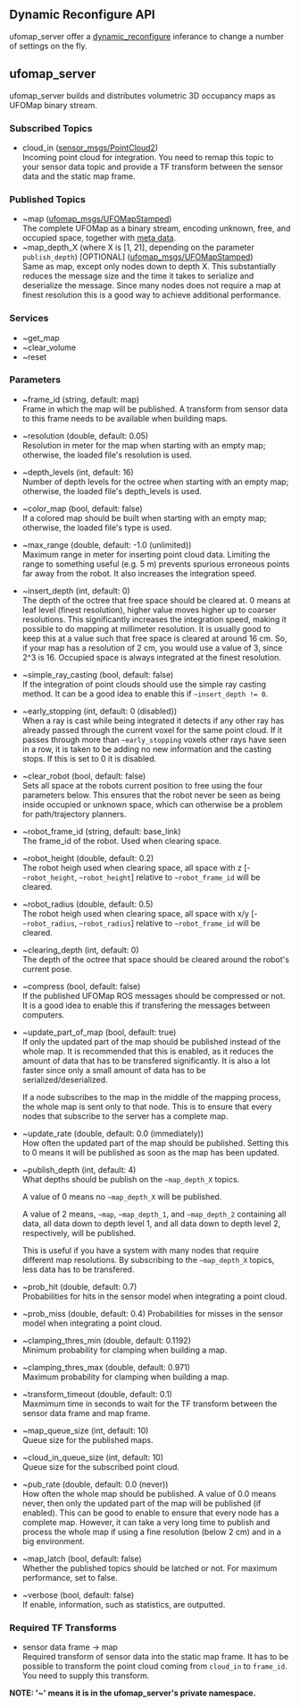 ## Dynamic Reconfigure API
ufomap_server offer a [dynamic_reconfigure](http://wiki.ros.org/dynamic_reconfigure) inferance to change a number of settings on the fly.

## ufomap_server
ufomap_server builds and distributes volumetric 3D occupancy maps as UFOMap binary stream.

### Subscribed Topics
* cloud_in ([sensor_msgs/PointCloud2](http://docs.ros.org/en/api/sensor_msgs/html/msg/PointCloud2.html))  
   Incoming point cloud for integration. You need to remap this topic to your sensor data topic and provide a TF transform between the sensor data and the static map frame.

### Published Topics
* ~map  ([ufomap_msgs/UFOMapStamped](https://github.com/UnknownFreeOccupied/ufomap/blob/master/ufomap_ros/ufomap_msgs/msg/UFOMapStamped.msg))  
   The complete UFOMap as a binary stream, encoding unknown, free, and occupied space, together with [meta data](https://github.com/UnknownFreeOccupied/ufomap/blob/master/ufomap_ros/ufomap_msgs/msg/UFOMapMetaData.msg).
* ~map_depth_X (where X is [1, 21], depending on the parameter `publish_depth`) [OPTIONAL] ([ufomap_msgs/UFOMapStamped](https://github.com/UnknownFreeOccupied/ufomap/blob/master/ufomap_ros/ufomap_msgs/msg/UFOMapStamped.msg))  
   Same as map, except only nodes down to depth X. This substantially reduces the message size and the time it takes to serialize and deserialize the message. Since many nodes does not require a map at finest resolution this is a good way to achieve additional performance.
   
### Services
* ~get_map
* ~clear_volume
* ~reset

### Parameters
* ~frame_id (string, default: map)  
   Frame in which the map will be published. A transform from sensor data to this frame needs to be available when building maps.
* ~resolution (double, default: 0.05)  
   Resolution in meter for the map when starting with an empty map; otherwise, the loaded file's resolution is used.
* ~depth_levels (int, default: 16)  
   Number of depth levels for the octree when starting with an empty map; otherwise, the loaded file's depth_levels is used.
* ~color_map (bool, default: false)  
   If a colored map should be built when starting with an empty map; otherwise, the loaded file's type is used.
* ~max_range (double, default: -1.0 (unlimited))  
   Maximum range in meter for inserting point cloud data. Limiting the range to something useful (e.g. 5 m) prevents spurious erroneous points far away from the robot. It also increases the integration speed.
* ~insert_depth (int, default: 0)  
   The depth of the octree that free space should be cleared at. 0 means at leaf level (finest resolution), higher value moves higher up to coarser resolutions. This significantly increases the integration speed, making it possible to do mapping at millimeter resolution. It is usually good to keep this at a value such that free space is cleared at around 16 cm. So, if your map has a resolution of 2 cm, you would use a value of 3, since 2^3 is 16. Occupied space is always integrated at the finest resolution.
* ~simple_ray_casting (bool, default: false)  
   If the integration of point clouds should use the simple ray casting method. It can be a good idea to enable this if `~insert_depth != 0`.
* ~early_stopping (int, default: 0 (disabled))  
   When a ray is cast while being integrated it detects if any other ray has already passed through the current voxel for the same point cloud. If it passes through more than `~early_stopping` voxels other rays have seen in a row, it is taken to be adding no new information and the casting stops. If this is set to 0 it is disabled.
* ~clear_robot (bool, default: false)  
   Sets all space at the robots current position to free using the four parameters below. This ensures that the robot never be seen as being inside occupied or unknown space, which can otherwise be a problem for path/trajectory planners.
* ~robot_frame_id (string, default: base_link)  
   The frame_id of the robot. Used when clearing space.
* ~robot_height (double, default: 0.2)  
   The robot heigh used when clearing space, all space with z [-`~robot_height`, `~robot_height`] relative to `~robot_frame_id` will be cleared.
* ~robot_radius (double, default: 0.5)  
   The robot heigh used when clearing space, all space with x/y [-`~robot_radius`, `~robot_radius`] relative to `~robot_frame_id` will be cleared.
* ~clearing_depth (int, default: 0)  
   The depth of the octree that space should be cleared around the robot's current pose.
* ~compress (bool, default: false)  
   If the published UFOMap ROS messages should be compressed or not. It is a good idea to enable this if transfering the messages between computers.
* ~update_part_of_map (bool, default: true)  
   If only the updated part of the map should be published instead of the whole map. It is recommended that this is enabled, as it reduces the amount of data that has to be transfered significantly. It is also a lot faster since only a small amount of data has to be serialized/deserialized.
   
   If a node subscribes to the map in the middle of the mapping process, the whole map is sent only to that node. This is to ensure that every nodes that subscribe to the server has a complete map.
* ~update_rate (double, default: 0.0 (immediately))  
   How often the updated part of the map should be published. Setting this to 0 means it will be published as soon as the map has been updated.
* ~publish_depth (int, default: 4)  
   What depths should be publish on the `~map_depth_X` topics.
   
   A value of 0 means no `~map_depth_X` will be published.
   
   A value of 2 means, `~map`, `~map_depth_1`, and `~map_depth_2` containing all data, all data down to depth level 1, and all data down to depth level 2, respectively, will be published.
   
   This is useful if you have a system with many nodes that require different map resolutions. By subscribing to the `~map_depth_X` topics, less data has to be transfered.
* ~prob_hit (double, default: 0.7)  
   Probabilities for hits in the sensor model when integrating a point cloud.
* ~prob_miss (double, default: 0.4)
   Probabilities for misses in the sensor model when integrating a point cloud.
* ~clamping_thres_min (double, default: 0.1192)  
   Minimum probability for clamping when building a map.
* ~clamping_thres_max (double, default: 0.971)  
   Maximum probability for clamping when building a map.
* ~transform_timeout (double, default: 0.1)  
   Maxmimum time in seconds to wait for the TF transform between the sensor data frame and map frame.
* ~map_queue_size (int, default: 10)  
   Queue size for the published maps.
* ~cloud_in_queue_size (int, default: 10)  
   Queue size for the subscribed point cloud.
* ~pub_rate (double, default: 0.0 (never))  
   How often the whole map should be published. A value of 0.0 means never, then only the updated part of the map will be published (if enabled). This can be good to enable to ensure that every node has a complete map. However, it can take a very long time to publish and process the whole map if using a fine resolution (below 2 cm) and in a big environment.
* ~map_latch (bool, default: false)  
   Whether the published topics should be latched or not. For maximum performance, set to false.
* ~verbose (bool, default: false)  
   If enable, information, such as statistics, are outputted.

### Required TF Transforms
* sensor data frame -> map  
   Required transform of sensor data into the static map frame. It has to be possible to transform the point cloud coming from `cloud_in` to `frame_id`. You need to supply this transform.
   

**NOTE: '~' means it is in the ufomap_server's private namespace.**
